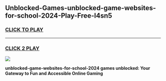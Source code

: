 
## Unblocked-Games-unblocked-game-websites-for-school-2024-Play-Free-l4sn5
<h3>
<a href="https://premium76.site?title=unblocked-game-websites-for-school-2024&ref=23A">CLICK TO PLAY</a></h3>
<hr>

<h3>
<a href="https://premium76.site?title=unblocked-game-websites-for-school-2024&ref=23A">CLICK 2 PLAY</a>
  
</h3>

<a href="https://premium76.site?title=unblocked-game-websites-for-school-2024&ref=23A"><img src="https://clearcache.store/games.png"></a>


**unblocked-game-websites-for-school-2024 games unblocked: Your Gateway to Fun and Accessible Online Gaming**
